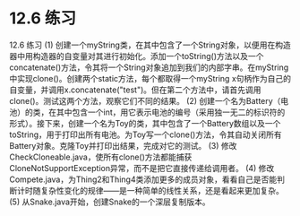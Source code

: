 # 12.6 练习


12.6 练习
(1) 创建一个myString类，在其中包含了一个String对象，以便用在构造器中用构造器的自变量对其进行初始化。添加一个toString()方法以及一个concatenate()方法，令其将一个String对象追加到我们的内部字串。在myString中实现clone()。创建两个static方法，每个都取得一个myString x句柄作为自己的自变量，并调用x.concatenate("test")。但在第二个方法中，请首先调用clone()。测试这两个方法，观察它们不同的结果。
(2) 创建一个名为Battery（电池）的类，在其中包含一个int，用它表示电池的编号（采用独一无二的标识符的形式）。接下来，创建一个名为Toy的类，其中包含了一个Battery数组以及一个toString，用于打印出所有电池。为Toy写一个clone()方法，令其自动关闭所有Battery对象。克隆Toy并打印出结果，完成对它的测试。
(3) 修改CheckCloneable.java，使所有clone()方法都能捕获CloneNotSupportException异常，而不是把它直接传递给调用者。
(4) 修改Compete.java，为Thing2和Thing4类添加更多的成员对象，看看自己是否能判断计时随复杂性变化的规律——是一种简单的线性关系，还是看起来更加复杂。
(5) 从Snake.java开始，创建Snake的一个深层复制版本。